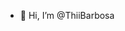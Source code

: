 - 👋 Hi, I’m @ThiiBarbosa


<!---
ThiiBarbosa/ThiiBarbosa is a ✨ special ✨ repository because its `README.md` (this file) appears on your GitHub profile.
You can click the Preview link to take a look at your changes.
--->
